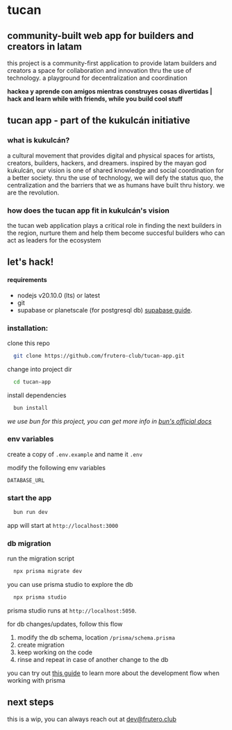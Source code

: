 # tucan

## community-built web app for builders and creators in latam

this project is a community-first application to provide latam builders and creators a space for collaboration and innovation thru the use of technology. a playground for decentralization and coordination

**hackea y aprende con amigos mientras construyes cosas divertidas | hack and learn while with friends, while you build cool stuff**

## tucan app - part of the kukulcán initiative

### what is kukulcán?

a cultural movement that provides digital and physical spaces for artists, creators, builders, hackers, and dreamers. inspired by the mayan god kukulcán, our vision is one of shared knowledge and social coordination for a better society. thru the use of technology, we will defy the status quo, the centralization and the barriers that we as humans have built thru history. we are the revolution.

### how does the tucan app fit in kukulcán's vision

the tucan web application plays a critical role in finding the next builders in the region, nurture them and help them become succesful builders who can act as leaders for the ecosystem

## let's hack!

#### requirements

- nodejs v20.10.0 (lts) or latest
- git
- supabase or planetscale (for postgresql db) [supabase guide](https://supabase.com/docs/guides/database/connecting-to-postgres).

### installation:

clone this repo

```bash
  git clone https://github.com/frutero-club/tucan-app.git
```

change into project dir

```bash
  cd tucan-app
```

install dependencies

```bash
  bun install
```

_we use bun for this project, you can get more info in [bun's official docs](https://bun.sh/docs/installation)_

### env variables

create a copy of `.env.example` and name it `.env`

modify the following env variables

`DATABASE_URL`

### start the app

```bash
  bun run dev
```

app will start at `http://localhost:3000`

### db migration

run the migration script

```bash
  npx prisma migrate dev
```

you can use prisma studio to explore the db

```bash
  npx prisma studio
```

prisma studio runs at `http://localhost:5050`.

for db changes/updates, follow this flow

1. modify the db schema, location `/prisma/schema.prisma`
2. create migration
3. keep working on the code
4. rinse and repeat in case of another change to the db

you can try out [this guide](https://www.prisma.io/docs/guides/migrate/developing-with-prisma-migrate) to learn more about the development flow when working with prisma

## next steps

this is a wip, you can always reach out at dev@frutero.club
